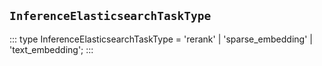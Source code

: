 ## `InferenceElasticsearchTaskType`
:::
type InferenceElasticsearchTaskType = 'rerank' | 'sparse_embedding' | 'text_embedding';
:::
